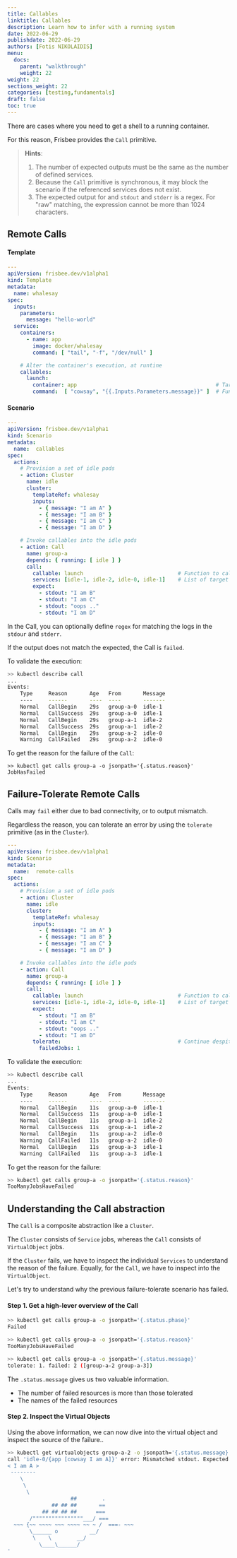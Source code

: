 ```yaml
---
title: Callables
linktitle: Callables
description: Learn how to infer with a running system
date: 2022-06-29
publishdate: 2022-06-29
authors: [Fotis NIKOLAIDIS]
menu:
  docs:
    parent: "walkthrough"
    weight: 22
weight: 22
sections_weight: 22
categories: [testing,fundamentals]
draft: false
toc: true
---
```



There are cases where you need to get a shell to a running container.

For this reason, Frisbee provides the `Call` primitive.


> **Hints**:
>
> 1. The number of expected outputs must be the same as the number of defined services.
> 2. Because the `Call` primitive is synchronous, it may block the scenario if the referenced services does not exist.
> 3. The expected output for and `stdout` and `stderr` is a regex. For "raw" matching, the expression cannot be more than 1024 characters.



## Remote Calls


#### Template

```yaml
---
apiVersion: frisbee.dev/v1alpha1
kind: Template
metadata:
  name: whalesay
spec:
  inputs:
    parameters:
      message: "hello-world"
  service:
    containers:
      - name: app
        image: docker/whalesay
        command: [ "tail", "-f", "/dev/null" ]

    # Alter the container's execution, at runtine
    callables:
      launch:
        container: app                                            # Target container
        command:  [ "cowsay", "{{.Inputs.Parameters.message}}" ]  # Function to call
```


#### Scenario

```yaml
---
apiVersion: frisbee.dev/v1alpha1
kind: Scenario
metadata:
  name:  callables
spec:
  actions:
    # Provision a set of idle pods
    - action: Cluster
      name: idle
      cluster:
        templateRef: whalesay
        inputs:
          - { message: "I am A" }
          - { message: "I am B" }
          - { message: "I am C" }
          - { message: "I am D" }

    # Invoke callables into the idle pods
    - action: Call
      name: group-a
      depends: { running: [ idle ] }
      call:
        callable: launch                              # Function to call
        services: [idle-1, idle-2, idle-0, idle-1]    # List of target services
        expect:
          - stdout: "I am B"
          - stdout: "I am C"
          - stdout: "oops .."
          - stdout: "I am D"
```

In the Call, you can optionally define `regex` for matching the logs in the `stdour` and `stderr`.


If the output does not match the expected, the Call is `failed`.


To validate the execution:

```bash
>> kubectl describe call
...
Events:
    Type     Reason       Age   From       Message
    ----     ------       ----  ----       -------
    Normal   CallBegin    29s   group-a-0  idle-1
    Normal   CallSuccess  29s   group-a-0  idle-1
    Normal   CallBegin    29s   group-a-1  idle-2
    Normal   CallSuccess  29s   group-a-1  idle-2
    Normal   CallBegin    29s   group-a-2  idle-0
    Warning  CallFailed   29s   group-a-2  idle-0
```

To get the reason for the failure of the `Call`:

```
>> kubectl get calls group-a -o jsonpath='{.status.reason}'
JobHasFailed
```



## Failure-Tolerate Remote Calls

Calls may `fail` either due to bad connectivity, or to output mismatch.

Regardless the reason, you can tolerate an error by using the `tolerate` primitive (as in the `Cluster`).


```yaml
---
apiVersion: frisbee.dev/v1alpha1
kind: Scenario
metadata:
  name:  remote-calls
spec:
  actions:
    # Provision a set of idle pods
    - action: Cluster
      name: idle
      cluster:
        templateRef: whalesay
        inputs:
          - { message: "I am A" }
          - { message: "I am B" }
          - { message: "I am C" }
          - { message: "I am D" }

    # Invoke callables into the idle pods
    - action: Call
      name: group-a
      depends: { running: [ idle ] }
      call:
        callable: launch                              # Function to call
        services: [idle-1, idle-2, idle-0, idle-1]    # List of target services
        expect:
          - stdout: "I am B"
          - stdout: "I am C"
          - stdout: "oops .."
          - stdout: "I am D"
        tolerate:                                     # Continue despite an error
          failedJobs: 1
```


To validate the execution:

```bash
>> kubectl describe call
...
Events:
    Type     Reason       Age   From       Message
    ----     ------       ----  ----       -------
    Normal   CallBegin    11s   group-a-0  idle-1
    Normal   CallSuccess  11s   group-a-0  idle-1
    Normal   CallBegin    11s   group-a-1  idle-2
    Normal   CallSuccess  11s   group-a-1  idle-2
    Normal   CallBegin    11s   group-a-2  idle-0
    Warning  CallFailed   11s   group-a-2  idle-0
    Normal   CallBegin    11s   group-a-3  idle-1
    Warning  CallFailed   11s   group-a-3  idle-1
```

To get the reason for the failure:

```bash
>> kubectl get calls group-a -o jsonpath='{.status.reason}'
TooManyJobsHaveFailed
```



## Understanding the Call abstraction


The `Call` is a composite abstraction like a `Cluster`.

The `Cluster` consists of `Service` jobs, whereas the `Call` consists of `VirtualObject` jobs.


If the `Cluster` fails, we have to inspect the individual `Services` to understand the reason of the failure. Equally, for the `Call`, we have to inspect into the `VirtualObject`.


Let's try to understand why the previous failure-tolerate scenario has failed.

#### Step 1. Get a high-lever overview of the Call

```bash
>> kubectl get calls group-a -o jsonpath='{.status.phase}'
Failed

>> kubectl get calls group-a -o jsonpath='{.status.reason}'
TooManyJobsHaveFailed

>> kubectl get calls group-a -o jsonpath='{.status.message}'
tolerate: 1. failed: 2 ([group-a-2 group-a-3])
```


The `.status.message` gives us two valuable information.

* The number of failed resources is more than those tolerated
* The names of the failed resources



#### Step 2. Inspect the Virtual Objects

Using the above information, we can now dive into the virtual object and inspect the source of the failure..

```bash
>> kubectl get virtualobjects group-a-2 -o jsonpath='{.status.message}'
call 'idle-0/{app [cowsay I am A]}' error: Mismatched stdout. Expected 'oops ..' but got ' ________ 
< I am A >
 -------- 
    \
     \
      \     
                    ##        .            
              ## ## ##       ==            
           ## ## ## ##      ===            
       /""""""""""""""""___/ ===        
  ~~~ {~~ ~~~~ ~~~ ~~~~ ~~ ~ /  ===- ~~~   
       \______ o          __/            
        \    \        __/             
          \____\______/   
'
```


